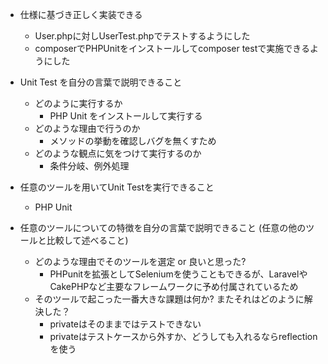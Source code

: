 - 仕様に基づき正しく実装できる
  - User.phpに対しUserTest.phpでテストするようにした
  - composerでPHPUnitをインストールしてcomposer testで実施できるようにした

- Unit Test を自分の言葉で説明できること
  - どのように実行するか
    - PHP Unit をインストールして実行する
  - どのような理由で行うのか
    - メソッドの挙動を確認しバグを無くすため
  - どのような観点に気をつけて実行するのか
    - 条件分岐、例外処理

- 任意のツールを用いてUnit Testを実行できること
  - PHP Unit

- 任意のツールについての特徴を自分の言葉で説明できること (任意の他のツールと比較して述べること)
  - どのような理由でそのツールを選定 or 良いと思った?
    - PHPunitを拡張としてSeleniumを使うこともできるが、LaravelやCakePHPなど主要なフレームワークに予め付属されているため
  - そのツールで起こった一番大きな課題は何か? またそれはどのように解決した？
    - privateはそのままではテストできない
    - privateはテストケースから外すか、どうしても入れるならreflectionを使う
